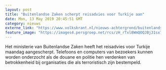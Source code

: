 ```yaml
---
layout: post
title: "Buitenlandse Zaken scherpt reisadvies voor Turkije aan"
date: Mon, 13 May 2019 20:45:51 GMT
category: nieuws
externe_link: "https://www.volkskrant.nl/nieuws-achtergrond/buitenlandse-zaken-scherpt-reisadvies-voor-turkije-aan~bd10ee7f/"
feature_image: "https://images4.persgroep.net/rcs/zH_rTxl8WmQOQJBj31sx7VRN08Q/diocontent/148145189/_crop/286/0/1827/1828/_fill/320/320?appId=93a17a8fd81db0de025c8abd1cca1279&quality=0.85"
---
```


Het ministerie van Buitenlandse Zaken heeft het reisadvies voor Turkije maandag aangescherpt. Telefoons en computers van bezoekers kunnen worden onderzocht als de douane en politie hen verdenken van betrokkenheid bij organisaties die als terroristisch zijn bestempeld.
